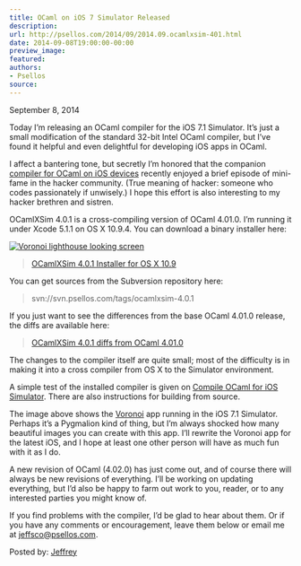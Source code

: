 ```yaml
---
title: OCaml on iOS 7 Simulator Released
description:
url: http://psellos.com/2014/09/2014.09.ocamlxsim-401.html
date: 2014-09-08T19:00:00-00:00
preview_image:
featured:
authors:
- Psellos
source:
---
```


<div class="date">September 8, 2014</div>

<p>Today I&rsquo;m releasing an OCaml compiler for the iOS 7.1 Simulator. It&rsquo;s just a small modification of the standard 32-bit Intel OCaml compiler, but I&rsquo;ve found it helpful and even delightful for developing iOS apps in OCaml.</p>

<p>I affect a bantering tone, but secretly I&rsquo;m honored that the companion <a href="http://psellos.com/2014/08/2014.08.ocamlxarm-402.html">compiler for OCaml on iOS devices</a> recently enjoyed a brief episode of mini-fame in the hacker community. (True meaning of hacker: someone who codes passionately if unwisely.) I hope this effort is also interesting to my hacker brethren and sistren.</p>

<p>OCamlXSim 4.0.1 is a cross-compiling version of OCaml 4.01.0. I&rsquo;m running it under Xcode 5.1.1 on OS X 10.9.4. You can download a binary installer here:</p>

<div class="flowaroundimg" style="margin-top: 1.0em;">
<a href="http://psellos.com/ocaml/compile-to-iossim.html"><img src="http://psellos.com/images/voronoi-lighthouse-p3.png" alt="Voronoi lighthouse looking screen"/></a>
</div>

<blockquote>
  <p><a href="http://psellos.com/pub/ocamlxsim/ocaml-4.01.0+xsim-4.0.1.dmg">OCamlXSim 4.0.1 Installer for OS X 10.9</a></p>
</blockquote>

<p>You can get sources from the Subversion repository here:</p>

<blockquote>
  <p>svn://svn.psellos.com/tags/ocamlxsim-4.0.1</p>
</blockquote>

<p>If you just want to see the differences from the base OCaml 4.01.0 release, the diffs are available here:</p>

<blockquote>
  <p><a href="http://psellos.com/pub/ocamlxsim/ocamlxsim-4.0.1.diff">OCamlXSim 4.0.1 diffs from OCaml 4.01.0</a></p>
</blockquote>

<p>The changes to the compiler itself are quite small; most of the difficulty is in making it into a cross compiler from OS X to the Simulator environment.</p>

<p>A simple test of the installed compiler is given on <a href="http://psellos.com/ocaml/compile-to-iossim.html">Compile OCaml for iOS Simulator</a>. There are also instructions for building from source.</p>

<p>The image above shows the <a href="http://psellos.com/ocaml/example-app-voronoi.html">Voronoi</a> app running in the iOS 7.1 Simulator. Perhaps it&rsquo;s a Pygmalion kind of thing, but I&rsquo;m always shocked how many beautiful images you can create with this app. I&rsquo;ll rewrite the Voronoi app for the latest iOS, and I hope at least one other person will have as much fun with it as I do.</p>

<p>A new revision of OCaml (4.02.0) has just come out, and of course there will always be new revisions of everything. I&rsquo;ll be working on updating everything, but I&rsquo;d also be happy to farm out work to you, reader, or to any interested parties you might know of.</p>

<p>If you find problems with the compiler, I&rsquo;d be glad to hear about them. Or if you have any comments or encouragement, leave them below or email me at <a href="mailto:jeffsco@psellos.com">jeffsco@psellos.com</a>.</p>

<p>Posted by: <a href="http://psellos.com/aboutus.html#jeffreya.scofieldphd">Jeffrey</a></p>

<p></p>

